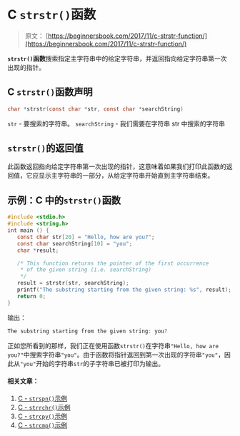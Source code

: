 # C `strstr()`函数

> 原文： [https://beginnersbook.com/2017/11/c-strstr-function/](https://beginnersbook.com/2017/11/c-strstr-function/)

**`strstr()`函数**搜索指定主字符串中的给定字符串，并返回指向给定字符串第一次出现的指针。

## C `strstr()`函数声明

```c
char *strstr(const char *str, const char *searchString)
```

`str` - 要搜索的字符串。
`searchString` - 我们需要在字符串 str 中搜索的字符串

## `strstr()`的返回值

此函数返回指向给定字符串第一次出现的指针，这意味着如果我们打印此函数的返回值，它应显示主字符串的一部分，从给定字符串开始直到主字符串结束。

## 示例：C 中的`strstr()`函数

```c
#include <stdio.h>
#include <string.h>
int main () {
   const char str[20] = "Hello, how are you?";
   const char searchString[10] = "you";
   char *result;

   /* This function returns the pointer of the first occurrence
    * of the given string (i.e. searchString) 
    */ 
   result = strstr(str, searchString);
   printf("The substring starting from the given string: %s", result);
   return 0;
}
```

输出：

```c
The substring starting from the given string: you?
```

正如您所看到的那样，我们正在使用函数`strstr()`在字符串`"Hello, how are you?"`中搜索字符串`"you"`。由于函数将指针返回到第一次出现的字符串`"you"`，因此从`"you"`开始的字符串`str`的子字符串已被打印为输出。

#### 相关文章：

1.  [C - `strspn()`示例](https://beginnersbook.com/2017/11/c-strspn-function/)
2.  [C - `strrchr()`示例](https://beginnersbook.com/2017/11/c-strrchr-function/)
3.  [C - `strcpy()`示例](https://beginnersbook.com/2017/11/c-strcpy-function/)
4.  [C - `strcmp()`示例](https://beginnersbook.com/2017/11/c-strcmp-function/)